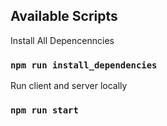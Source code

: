 ## Available Scripts

Install All Depencenncies

### `npm run install_dependencies`

Run client and server locally

### `npm run start`